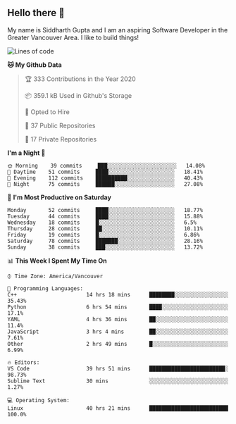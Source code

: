 ## Hello there :wave:

My name is Siddharth Gupta and I am an aspiring Software Developer in the Greater Vancouver Area. I like to build things!

<!-- ![gif](https://github.com/siddg97/siddg97/blob/master/dino.gif) -->

<!--START_SECTION:waka-->
![Lines of code](https://img.shields.io/badge/From%20Hello%20World%20I%27ve%20Written-12.0%20million%20lines%20of%20code-blue)

**🐱 My Github Data** 

> 🏆 333 Contributions in the Year 2020
 > 
> 📦 359.1 kB Used in Github's Storage 
 > 
> 💼 Opted to Hire
 > 
> 📜 37 Public Repositories
 > 
> 🔑 17 Private Repositories 

**I'm a Night 🦉** 

```text
🌞 Morning    39 commits     ███░░░░░░░░░░░░░░░░░░░░░░   14.08% 
🌆 Daytime    51 commits     ████░░░░░░░░░░░░░░░░░░░░░   18.41% 
🌃 Evening    112 commits    ██████████░░░░░░░░░░░░░░░   40.43% 
🌙 Night      75 commits     ██████░░░░░░░░░░░░░░░░░░░   27.08%

```
📅 **I'm Most Productive on Saturday** 

```text
Monday       52 commits     ████░░░░░░░░░░░░░░░░░░░░░   18.77% 
Tuesday      44 commits     ████░░░░░░░░░░░░░░░░░░░░░   15.88% 
Wednesday    18 commits     █░░░░░░░░░░░░░░░░░░░░░░░░   6.5% 
Thursday     28 commits     ██░░░░░░░░░░░░░░░░░░░░░░░   10.11% 
Friday       19 commits     █░░░░░░░░░░░░░░░░░░░░░░░░   6.86% 
Saturday     78 commits     ███████░░░░░░░░░░░░░░░░░░   28.16% 
Sunday       38 commits     ███░░░░░░░░░░░░░░░░░░░░░░   13.72%

```


📊 **This Week I Spent My Time On** 

```text
⌚︎ Time Zone: America/Vancouver

💬 Programming Languages: 
C++                      14 hrs 18 mins      ████████░░░░░░░░░░░░░░░░░   35.43% 
Python                   6 hrs 54 mins       ████░░░░░░░░░░░░░░░░░░░░░   17.1% 
YAML                     4 hrs 36 mins       ██░░░░░░░░░░░░░░░░░░░░░░░   11.4% 
JavaScript               3 hrs 4 mins        ██░░░░░░░░░░░░░░░░░░░░░░░   7.61% 
Other                    2 hrs 49 mins       █░░░░░░░░░░░░░░░░░░░░░░░░   6.99%

🔥 Editors: 
VS Code                  39 hrs 51 mins      ████████████████████████░   98.73% 
Sublime Text             30 mins             ░░░░░░░░░░░░░░░░░░░░░░░░░   1.27%

💻 Operating System: 
Linux                    40 hrs 21 mins      █████████████████████████   100.0%

```


<!--END_SECTION:waka-->



